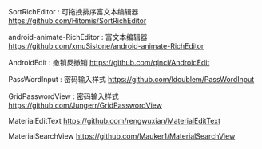 SortRichEditor : 可拖拽排序富文本编辑器
https://github.com/Hitomis/SortRichEditor

android-animate-RichEditor : 富文本编辑器
https://github.com/xmuSistone/android-animate-RichEditor

AndroidEdit : 撤销反撤销
https://github.com/qinci/AndroidEdit

PassWordInput : 密码输入样式
https://github.com/ldoublem/PassWordInput

GridPasswordView : 密码输入样式
https://github.com/Jungerr/GridPasswordView

MaterialEditText
https://github.com/rengwuxian/MaterialEditText

MaterialSearchView
https://github.com/Mauker1/MaterialSearchView
